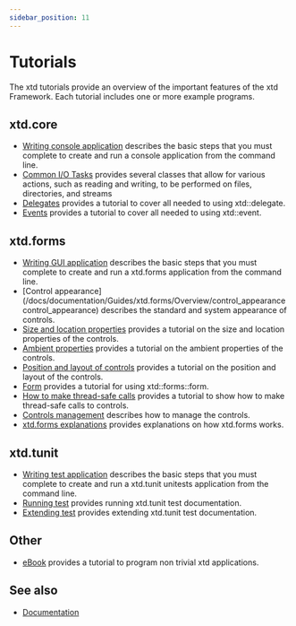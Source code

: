 ```yaml
---
sidebar_position: 11
---
```


# Tutorials

The xtd tutorials provide an overview of the important features of the xtd Framework. Each tutorial includes one or more example programs. 

## xtd.core

* [Writing console application](/docs/documentation/Guides/Overview/Tutorials/writing_applicaion_console) describes the basic steps that you must complete to create and run a console application from the command line.
* [Common I/O Tasks](/docs/documentation/Guides/xtd.core/Common%20I%3AO%20tasks) provides several classes that allow for various actions, such as reading and writing, to be performed on files, directories, and streams
* [Delegates](/docs/documentation/Guides/xtd.core/Types%20overview/delegates) provides a tutorial to cover all needed to using xtd::delegate.
* [Events](/docs/documentation/Guides/xtd.core/Types%20overview/events.md) provides a tutorial to cover all needed to using xtd::event.

## xtd.forms

* [Writing GUI application](/docs/documentation/Guides/Overview/Tutorials/writing_applicaion_gui) describes the basic steps that you must complete to create and run a xtd.forms application from the command line.
* [Control appearance](/docs/documentation/Guides/xtd.forms/Overview/control_appearance control_appearance) describes the standard and system appearance of controls.
* [Size and location properties](/docs/documentation/Guides/xtd.forms/Overview/size_and_location_properties) provides a tutorial on the size and location properties of the controls.
* [Ambient properties](/docs/documentation/Guides/xtd.forms/Overview/ambient_properties) provides a tutorial on the ambient properties of the controls.
* [Position and layout of controls](/docs/documentation/Guides/xtd.forms/Controls/position_and_layout_of_controls) provides a tutorial on the position and layout of the controls.
* [Form](/docs/documentation/Guides/Overview/Tutorials/form) provides a tutorial for using xtd::forms::form.
* [How to make thread-safe calls](/docs/documentation/Guides/xtd.forms/Controls/Common%20tasks/thread_safe_control_call) provides a tutorial to show how to make thread-safe calls to controls.
* [Controls management](/docs/documentation/Guides/xtd.forms/Overview/controls_management) describes how to manage the controls.
* [xtd.forms explanations](/docs/documentation/Guides/xtd.forms/Overview/xtd_forms_overview) provides explanations on how xtd.forms works.

## xtd.tunit

* [Writing test application](/docs/documentation/Guides/Overview/Tutorials/writing_applicaion_test) describes the basic steps that you must complete to create and run a xtd.tunit unitests application from the command line.
* [Running test](/docs/documentation/Guides/xtd.tunit/Overview/writing_applicaion_running_test) provides running xtd.tunit test documentation.
* [Extending test](/docs/documentation/Guides/xtd.tunit/Overview/writing_applicaion_extending_test) provides extending xtd.tunit test documentation.

## Other

* [eBook](/docs/documentation/ebook) provides a tutorial to program non trivial xtd applications.

## See also

* [Documentation](/docs/documentation)
